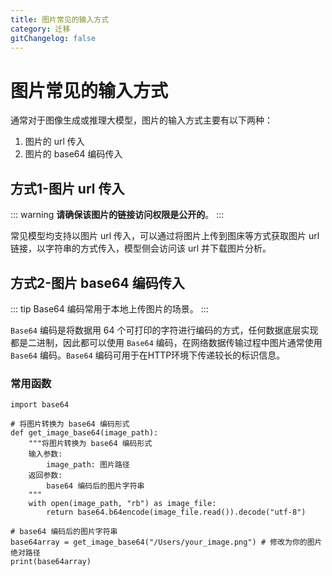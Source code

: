 ```yaml
---
title: 图片常见的输入方式
category: 迁移
gitChangelog: false
---
```


# 图片常见的输入方式

通常对于图像生成或推理大模型，图片的输入方式主要有以下两种：

1. 图片的 url 传入
2. 图片的 base64 编码传入

## 方式1-图片 url 传入

::: warning
**请确保该图片的链接访问权限是公开的**。
:::

常见模型均支持以图片 url 传入，可以通过将图片上传到图床等方式获取图片 url 链接，以字符串的方式传入，模型侧会访问该 url 并下载图片分析。


## 方式2-图片 base64 编码传入

::: tip
Base64 编码常用于本地上传图片的场景。
:::

`Base64` 编码是将数据用 64 个可打印的字符进行编码的方式，任何数据底层实现都是二进制，因此都可以使用 `Base64` 编码，在网络数据传输过程中图片通常使用 `Base64` 编码。`Base64` 编码可用于在HTTP环境下传递较长的标识信息。

### 常用函数

```python[python]
import base64

# 将图片转换为 base64 编码形式
def get_image_base64(image_path):
    """将图片转换为 base64 编码形式
    输入参数:
        image_path: 图片路径
    返回参数:
        base64 编码后的图片字符串
    """
    with open(image_path, "rb") as image_file:
        return base64.b64encode(image_file.read()).decode("utf-8")

# base64 编码后的图片字符串
base64array = get_image_base64("/Users/your_image.png") # 修改为你的图片绝对路径
print(base64array)
```
